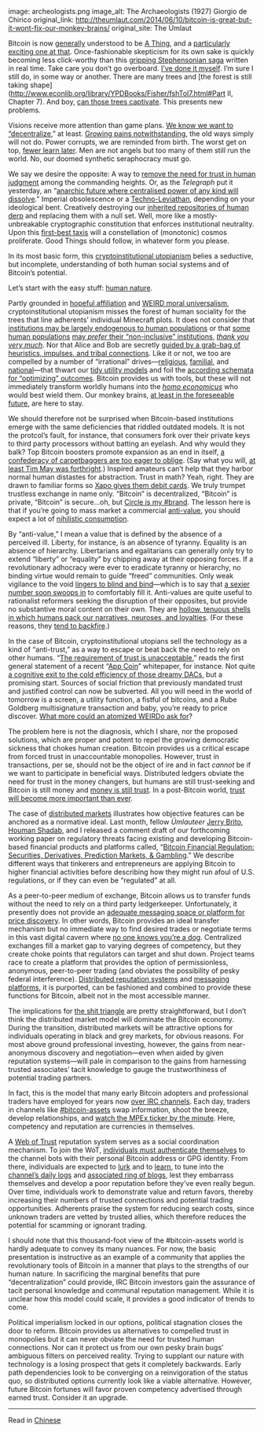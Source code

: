 image: archeologists.png
image_alt: The Archaeologists (1927) Giorgio de Chirico
original_link: http://theumlaut.com/2014/06/10/bitcoin-is-great-but-it-wont-fix-our-monkey-brains/
original_site: The Ümlaut

Bitcoin is now [generally](http://unqualified-reservations.blogspot.com/2013/01/how-bitcoin-dies.html) understood to be [A Thing](http://trilema.com/2013/stage-n-bitcoin-exists/), and a [particularly exciting one at that](http://trilema.com/2014/the-idea-that-bitcoin-is-a-sovereign/). Once-fashionable skepticism for its own sake is quickly becoming less click-worthy than this [gripping Stephensonian saga](http://www.laurelzuckerman.com/2013/03/digital-currency-ten-years-before-bitcoin-neal-stephensons-cryptonomicon-.html) written in real time. Take care you don’t go overboard. [I’ve done it myself](http://theumlaut.com/2014/01/21/bitcoin-2-0-decentralized-corporations-derivatives-and-information-markets/). I’m sure I still do, in some way or another. There are many trees and [the forest is still taking shape](http://www.econlib.org/library/YPDBooks/Fisher/fshToI7.html#Part II, Chapter 7). And boy, [can those trees captivate](http://thecurioustask.tumblr.com/post/87898539429/for-instance). This presents new problems.

Visions receive more attention than game plans. [We know we want to “decentralize](http://bitcoinism.blogspot.com/2014/03/decentralized-applications-its-time-for.html),” at least. [Growing pains notwithstanding](http://theumlaut.com/2014/04/08/bitcoins-growing-pains/), the old ways simply will not do. Power corrupts, we are reminded from birth. The worst get on top, [fewer learn later](http://www.savageleft.com/poli/rts-ten.html). Men are not angels but too many of them still run the world. No, our doomed synthetic seraphocracy must go.

We say we desire the opposite: A way to [remove the need for trust in human judgment](http://www.thebitcoinsociety.org/content/bitcoin-beauty-trustless-transactions) among the commanding heights. Or, as the _Telegraph_ put it yesterday, an “[anarchic future where centralised power of any kind will dissolve](http://www.telegraph.co.uk/technology/news/10881213/The-coming-digital-anarchy.html).” Imperial obsolescence or a [Techno-Leviathan](http://www.e-ir.info/2014/06/01/visions-of-a-techno-leviathan-the-politics-of-the-bitcoin-blockchain/), depending on your ideological bent. Creatively destroying our [inherited repositories of human derp](http://proliberty.com/observer/20080703.htm) and replacing them with a null set. Well, more like a mostly-unbreakable cryptographic constitution that enforces institutional neutrality. Upon this [first-best taxis](http://mx.nthu.edu.tw/~cshwang/teaching-economics/econ3171/References/Hayek=Cosmos%20and%20Taxis.pdf) will a constellation of (monotonic) cosmos proliferate. Good Things should follow, in whatever form you please.

In its most basic form, this [cryptoinstitutional utopianism](http://www.telegraph.co.uk/technology/news/10881213/The-coming-digital-anarchy.html) belies a seductive, but incomplete, understanding of both human social systems and of Bitcoin’s potential.

Let’s start with the easy stuff: [human nature](/shelling-out/).

Partly grounded in [hopeful affiliation](http://marginalrevolution.com/marginalrevolution/2011/03/the-fallacy-of-mood-affiliation.html) and [WEIRD moral universalism](http://edge.org/conversation/a-new-science-of-morality-part-1), cryptoinstitutional utopianism misses the forest of human sociality for the trees that line adherents’ individual Minecraft plots. It does not consider that [institutions may be largely endogenous to human populations](http://www.jasoncollins.org/the-deep-roots-of-economic-development/) or that [some human populations](http://theumlaut.com/2013/05/14/clans-states-and-individual-liberty/) [may _prefer_ their “non-inclusive” institutions](http://billmoyers.com/content/jonathan-haidts-mind-opening-journey/), [_thank you very much_](http://theumlaut.com/2014/04/16/a-coup-not-an-exit/). Nor that Alice and Bob are secretly [guided by a grab-bag of heuristics, impulses, and tribal connections](http://www.amazon.com/Thinking-Fast-Slow-Daniel-Kahneman/dp/0374533555). Like it or not, we too are compelled by a number of “irrational” drives—[religious](http://theumlaut.com/2013/09/17/new-atheism-moral-orders-and-the-psychology-of-sanctity/), [familial](http://www.amazon.com/Social-Conquest-Earth-Edward-Wilson/dp/0871403633), and [national](http://theumlaut.com/2013/04/30/is-government-a-cultural-spandrel/)—that thwart our [tidy utility models](http://www.deirdremccloskey.com/docs/graham/maxU.pdf) and foil the [according schemata for “optimizing” outcomes](http://www.amazon.com/Seeing-like-State-Certain-Condition/dp/0300078153). Bitcoin provides us with tools, but these will not immediately transform worldly humans into the _[homo economicus](http://trilema.com/2014/a-complete-theory-of-economics/)_ who would best wield them. Our monkey brains, [at least in the foreseeable future](http://www.amazon.com/Troublesome-Inheritance-Genes-Human-History/dp/1594204462), are here to stay.

We should therefore not be surprised when Bitcoin-based institutions emerge with the same deficiencies that riddled outdated models. It is not the protcol’s fault, for instance, that consumers fork over their private keys to third party processors without batting an eyelash. And why would they balk? Top Bitcoin boosters promote expansion as an end in itself, [a confederacy of carpetbaggers are too eager to oblige](http://trilema.com/2014/the-psychology-of-the-bagholder/). (Say what you will, [at least Tim May was forthright](http://motherboard.vice.com/blog/whisteblowers-and-the-crypto-anarchist-underground-an-interview-with-andy-greenberg).) Inspired amateurs can’t help that they harbor normal human distastes for abstraction. Trust in math? Yeah, right. They are drawn to familiar forms so [Xapo gives them debit cards](http://techcrunch.com/2014/04/24/xapo-now-offers-the-first-credit-card-linked-to-your-bitcoin-wallet/). We truly trumpet trustless exchange in name only. “Bitcoin” is decentralized, “Bitcoin” is private, “Bitcoin” is secure…oh, but [Circle is my #brand](http://recode.net/2014/05/15/circle-launches-as-bitcoin-for-dummies-and-its-free/). The lesson here is that if you’re going to mass market a commercial [anti-value](https://www.youtube.com/watch?v=pjWQx2EIBg8), you should expect a lot of [nihilistic consumption](/mempool/bitcoin-killer-of-nietzschean-nihilism/).

By “anti-value,” I mean a value that is defined by the absence of a perceived ill. Liberty, for instance, is an absence of tyranny. Equality is an absence of hierarchy. Libertarians and egalitarians can generally only try to extend “liberty” or “equality” by chipping away at their opposing forces. If a revolutionary adhocracy were ever to eradicate tyranny or hierarchy, no binding virtue would remain to guide “freed” communities. Only weak vigilance to the void [lingers to blind and bind](https://www.youtube.com/watch?v=Mx0pjQb71-I)—which is to say that [a sexier number soon swoops in](http://www.independent.org/pdf/tir/tir_08_3_1_holcombe.pdf) to comfortably fill it. Anti-values are quite useful to rationalist reformers seeking the disruption of their opposites, but provide no substantive moral content on their own. They are [hollow, tenuous shells in which humans pack our narratives, neuroses, and loyalties](http://www.amazon.com/The-Righteous-Mind-Politics-Religion/dp/0307377903). (For these reasons, they [tend to backfire](http://www2.hn.psu.edu/faculty/jmanis/carlyle/tc_fr_full.pdf).)

In the case of Bitcoin, cryptoinstitutional utopians sell the technology as a kind of “anti-trust,” as a way to escape or beat back the need to rely on other humans. “[The requirement of trust is unacceptable](https://github.com/DavidJohnstonCEO/TheValueofAppCoins),” reads the first general statement of a recent “[App Coin](/mempool/appcoins-are-snake-oil/)” whitepaper, for instance. Not quite [a cognitive exit to the cold efficiency of those dreamy DACs,](http://bitcoinmagazine.com/7050/bootstrapping-a-decentralized-autonomous-corporation-part-i/) but a promising start. Sources of social friction that previously mandated trust and justified control can now be subverted. All you will need in the world of tomorrow is a screen, a utility function, a fistful of bitcoins, and a Rube Goldberg multisignature transaction and baby, you’re ready to price discover. [What more could an atomized WEIRDo ask for](http://evankozierachi.com/uploads/The_Use_of_Knowledge_in_Society_-_Hayek.pdf)?

The problem here is not the diagnosis, which I share, nor the proposed solutions, which are proper and potent to repel the growing democratic sickness that chokes human creation. Bitcoin provides us a critical escape from forced trust in unaccountable monopolies. However, trust in transactions, per se, should not be the object of ire and in fact _cannot_ be if we want to participate in beneficial ways. Distributed ledgers obviate the need for trust in the money changers, but humans are still trust-seeking and Bitcoin is still money and [money is still trust](/shelling-out/). In a post-Bitcoin world, [trust will become more important than ever](http://trilema.com/2014/what-the-wot-is-for-how-it-works-and-how-to-use-it/).

The case of [distributed markets](http://trilema.com/2013/why-i-nixed-p2p-colored-coins-and-all-that-jazz/) illustrates how objective features can be anchored as a normative ideal. Last month, fellow _Ümlauteer_ [Jerry Brito](http://jerrybrito.com/), [Houman Shadab](http://www.nyls.edu/faculty/faculty-profiles/faculty_profiles/houman_shadab/), and I released a comment draft of our forthcoming working paper on regulatory threats facing existing and developing Bitcoin-based financial products and platforms called, “[Bitcoin Financial Regulation: Securities, Derivatives, Prediction Markets, & Gambling](http://papers.ssrn.com/sol3/papers.cfm?abstract_id=2423461).” We describe different ways that tinkerers and entrepreneurs are applying Bitcoin to higher financial activities before describing how they might run afoul of U.S. regulations, or if they can even be “regulated” at all.

As a peer-to-peer medium of exchange, Bitcoin allows us to transfer funds without the need to rely on a third party ledgerkeeper. Unfortunately, it presently does not provide an [adequate messaging space or platform for price discovery](http://trilema.com/2014/a-complete-theory-of-economics/). In other words, Bitcoin provides an ideal transfer mechanism but no immediate way to find desired trades or negotiate terms in this vast digital cavern where [no one knows you’re a dog](http://upload.wikimedia.org/wikipedia/en/f/f8/Internet_dog.jpg). Centralized exchanges fill a market gap to varying degrees of competency, but they create choke points that regulators can target and shut down. Project teams race to create a platform that provides the option of permissionless, anonymous, peer-to-peer trading (and obviates the possibility of pesky federal interference). [Distributed reputation systems](https://github.com/goshakkk/decentralized-anonymous-marketplace-concept/issues/11) and [messaging platforms](http://linuxaria.com/recensioni/bitmessage-encrypted-messaging-bitcoin-style), it is purported, can be fashioned and combined to provide these functions for Bitcoin, albeit not in the most accessible manner.

The implications for [the shit triangle](http://thecurioustask.tumblr.com/post/88277407744/the-shit-triangle) are pretty straightforward, but I don’t think the distributed market model will dominate the Bitcoin economy. During the transition, distributed markets will be attractive options for individuals operating in black and grey markets, for obvious reasons. For most above ground professional investing, however, the gains from near-anonymous discovery and negotiation—even when aided by given reputation systems—will pale in comparison to the gains from harnessing trusted associates’ tacit knowledge to gauge the trustworthiness of potential trading partners.

In fact, this is the model that many early Bitcoin adopters and professional traders have employed for years now [over IRC channels](https://en.bitcoin.it/wiki/IRC_channels). Each day, traders in channels like [#bitcoin-assets](http://webchat.freenode.net/?channels=bitcoin-assets) swap information, shoot the breeze, develop relationships, and [watch the MPEx ticker by the minute](http://mpex.co/). Here, competency and reputation are currencies in themselves.

A [Web of Trust](http://wiki.bitcoin-otc.com/wiki/OTC_Rating_System) reputation system serves as a social coordination mechanism. To join the WoT, [individuals must authenticate themselves](http://cascadianhacker.com/blog/2014/04/11_bitcoin-assets-new-wot-and-voice-model.html) to the channel bots with their personal Bitcoin address or GPG identity. From there, individuals are expected to [lurk](http://contravex.com/2014/03/17/irc-yeshiva/) and to [learn](http://trilema.com/2013/youre-gonna-have-to-learn-that-variety-speak/), to tune into the [channel’s daily logs](http://log.bitcoin-assets.com/) and [associated ring of blogs](http://blogs.bitcoin-assets.com/), lest they embarrass themselves and develop a poor reputation before they’ve even really begun. Over time, individuals work to demonstrate value and return favors, thereby increasing their numbers of trusted connections and potential trading opportunities. Adherents praise the system for reducing search costs, since unknown traders are vetted by trusted allies, which therefore reduces the potential for scamming or ignorant trading.

I should note that this thousand-foot view of the #bitcoin-assets world is hardly adequate to convey its many nuances. For now, the basic presentation is instructive as an example of a community that applies the revolutionary tools of Bitcoin in a manner that plays to the strengths of our human nature. In sacrificing the marginal benefits that pure “decentralization” could provide, IRC Bitcoin investors gain the assurance of tacit personal knowledge and communal reputation management. While it is unclear how this model could scale, it provides a good indicator of trends to come.

Political imperialism locked in our options, political stagnation closes the door to reform. Bitcoin provides us alternatives to compelled trust in monopolies but it can never obviate the need for trusted human connections. Nor can it protect us from our own pesky brain bugs’ ambiguous filters on perceived reality. Trying to supplant our nature with technology is a losing prospect that gets it completely backwards. Early path dependencies look to be converging on a reinvigoration of the status quo, so distributed options currently look like a viable alternative. However, future Bitcoin fortunes will favor proven competency advertised through earned trust. Consider it an upgrade.

* * *

Read in [Chinese](/mempool/bitcoin-is-great-but-it-wont-fix-our-monkey-brains/zh/)
